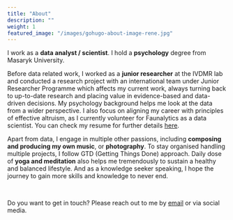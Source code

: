 ```yaml
---
title: "About"
description: ""
weight: 1
featured_image: "/images/gohugo-about-image-rene.jpg"
---
```


I work as a **data analyst / scientist**. I hold a **psychology** degree from Masaryk University.

Before data related work, I worked as a **junior researcher** at the IVDMR lab and conducted a research project with an international team under Junior Researcher Programme which affects my current work, always turning back to up-to-date research and placing value in evidence-based and data-driven decisions. My psychology background helps me look at the data from a wider perspective. I also focus on aligning my career with principles of effective altruism, as I currently volunteer for Faunalytics as a data scientist. You can check my resume for further details [here](/files/Hlavova_resume.pdf).

Apart from data, I engage in multiple other passions, including **composing and producing my own music**, or **photography**. To stay organised handling multiple projects, I follow GTD (Getting Things Done) approach. Daily dose of **yoga and meditation** also helps me tremendously to sustain a healthy and balanced lifestyle. And as a knowledge seeker speaking, I hope the journey to gain more skills and knowledge to never end.

&nbsp;

Do you want to get in touch? Please reach out to me by [email](mailto:hlavova.renata@gmail.com) or via social media. 